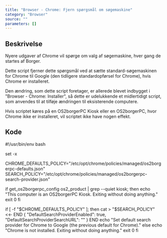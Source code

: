 ```yaml
---
title: "Browser - Chrome: Fjern spørgsmål om søgemaskine"
category: "Browser"
source: ""
parameters: []
---
```


## Beskrivelse
Nyere udgaver af Chrome vil spørge om valg af søgemaskine, hver gang de startes af Borger.

Dette script fjerner dette spørgsmål ved at sætte standard-søgemaskinen for Chrome til Google (den tidligere standardopførsel for Chrome), hvis Chrome er installeret.

Den ændring, som dette script foretager, er allerede blevet indbygget i "Browser - Chrome: Installer", så dette er udelukkende et midlertidigt script, som anvendes til at tilføje ændringen til eksisterende computere.

Hvis scriptet køres på en OS2borgerPC Kiosk eller en OS2borgerPC, hvor Chrome ikke er installeret, vil scriptet ikke have nogen effekt.

## Kode
#!/usr/bin/env bash

set -x

CHROME_DEFAULTS_POLICY="/etc/opt/chrome/policies/managed/os2borgerpc-defaults.json"
SEARCH_POLICY="/etc/opt/chrome/policies/managed/os2borgerpc-search-provider.json"

if get_os2borgerpc_config os2_product | grep --quiet kiosk; then
  echo "This computer is an OS2borgerPC Kiosk. Exiting without doing anything."
  exit 0
fi

if [ -f "$CHROME_DEFAULTS_POLICY" ]; then
  cat > "$SEARCH_POLICY" <<- END
{
    "DefaultSearchProviderEnabled": true,
    "DefaultSearchProviderSearchURL": ""
}
END
  echo "Set default search provider for Chrome to Google (the previous default for Chrome)."
else
  echo "Chrome is not installed. Exiting without doing anything."
  exit 0
fi
